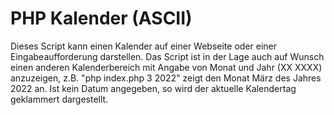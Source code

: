 # PHP Kalender (ASCII)

Dieses Script kann einen Kalender auf einer Webseite oder einer Eingabeaufforderung darstellen. Das Script ist in der Lage auch auf Wunsch einen anderen Kalenderbereich mit Angabe von Monat und Jahr (XX XXXX) anzuzeigen, z.B. "php index.php 3 2022" zeigt den Monat März des Jahres 2022 an. Ist kein Datum angegeben, so wird der aktuelle Kalendertag geklammert dargestellt. 